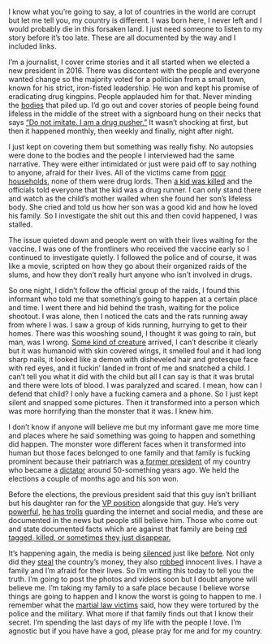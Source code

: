 I know what you’re going to say, a lot of countries in the world are corrupt but let me tell you, my country is different. I was born here, I never left and I would probably die in this forsaken land. I just need someone to listen to my story before it’s too late. These are all documented by the way and I included links.


I’m a journalist, I cover crime stories and it all started when we elected a new president in 2016. There was discontent with the people and everyone wanted change so the majority voted for a politician from a small town, known for his strict, iron-fisted leadership. He won and kept his promise of eradicating drug kingpins. People applauded him for that. Never minding the [bodies](https://time.com/philippines-drug-war/) that piled up. I’d go out and cover stories of people being found lifeless in the middle of the street with a signboard hung on their necks that says [“Do not imitate. I am a drug pusher.”](https://newsinfo.inquirer.net/825678/story-in-numbers-war-on-drugs) It wasn’t shocking at first, but then it happened monthly, then weekly and finally, night after night.


I just kept on covering them but something was really fishy. No autopsies were done to the bodies and the people I interviewed had the same narrative. They were either intimidated or just were paid off to say nothing to anyone, afraid for their lives. All of the victims came from [poor households](https://www.amnesty.org.uk/philippines-president-duterte-war-on-drugs-thousands-killed), none of them were drug lords. Then [a kid was killed](https://www.bbc.com/news/world-asia-46381697 ) and the officials told everyone that the kid was a drug runner. I can only stand there and watch as the child’s mother wailed when she found her son’s lifeless body. She cried and told us how her son was a good kid and how he loved his family. So I investigate the shit out this and then covid happened, I was stalled.


The issue quieted down and people went on with their lives waiting for the vaccine. I was one of the frontliners who received the vaccine early so I continued to investigate quietly. I followed the police and of course, it was like a movie, scripted on how they go about their organized raids of the slums, and how they don’t really hurt anyone who isn’t involved in drugs.


So one night, I didn’t follow the official group of the raids, I found this informant who told me that something’s going to happen at a certain place and time. I went there and hid behind the trash, waiting for the police shootout. I was alone, then I noticed the cats and the rats running away from where I was. I saw a group of kids running, hurrying to get to their homes. There was this wooshing sound, I thought it was going to rain, but man, was I wrong. [Some kind of creature](https://en.m.wikipedia.org/wiki/Aswang) arrived, I can’t describe it clearly but it was humanoid with skin covered wings, it smelled foul and it had long sharp nails, it looked like a demon with disheveled hair and grotesque face with red eyes, and it fuckin’ landed in front of me and snatched a child. I can’t tell you what it did with the child but all I can say is that it was brutal and there were lots of blood. I was paralyzed and scared. I mean, how can I defend that child? I only have a fucking camera and a phone. So I just kept silent and snapped some pictures. Then it transformed into a person which was more horrifying than the monster that it was. I knew him.


I don’t know if anyone will believe me but my informant gave me more time and places where he said something was going to happen and something did happen. The monster wore different faces when it transformed into human but those faces belonged to one family and that family is fucking prominent because their patriarch was [a former president](https://youtu.be/VrDjG4elVjU) of my country who became a [dictator](https://youtu.be/svwNnhjhdkc) around 50-something years ago. We held the elections a couple of months ago and his son won.


Before the elections, the previous president said that this guy isn’t brilliant but his daughter ran for the [VP position](https://www.philstar.com/headlines/2022/05/10/2179985/sara-no-hard-feelings-over-dads-non-endorsement-bbm/) alongside that guy. He’s very [powerful](https://www.channelnewsasia.com/watch/undercover-asia/the-troll-army-2844151), [he has trolls](https://www.bbc.com/news/world-asia-54275891) guarding the internet and social media, and these are documented in the news but people still believe him. Those who come out and state documented facts which are against that family are being [red tagged, killed, or sometimes they just disappear.](https://youtu.be/zrBMgSU4IH0)


It’s happening again, the media is being [silenced](https://youtu.be/JQpjfWV_p6E) just like [before](https://mobile.twitter.com/Howardrjohnson/status/1553562174211198976). Not only did they [steal](https://youtu.be/5gNujHs-Gho) the country’s money, they also [robbed](https://youtu.be/5gNujHs-Gho) innocent lives. I have a family and I’m afraid for their lives. So I’m writing this today to tell you the truth. I’m going to post the photos and videos soon but I doubt anyone will believe me. I’m taking my family to a safe place because I believe worse things are going to happen and I know the worst is going to happen to me. I remember what the [martial law victims](https://www.rappler.com/newsbreak/iq/182828-marcos-dictatorship-martial-law-youth-leaders-killed/) said, how they were tortured by the police and the military. What more if that family finds out that I know their secret. I’m spending the last days of my life with the people I love. I’m agnostic but if you have have a god, please pray for me and for my country.